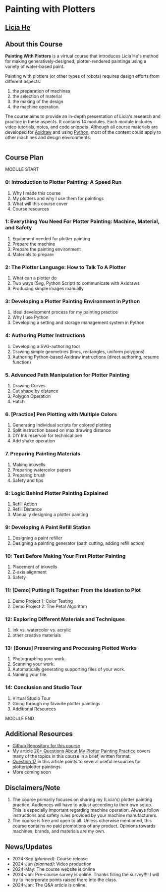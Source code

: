 
# Painting with Plotters

<h2 class="author"><a href="http://eyesofpanda.com" target="_blank">Licia He</a></h2>

## About this Course 

**Painting With Plotters** is a virtual course that introduces Licia He's method for making generatively-designed, plotter-rendered paintings using a variety of water-based paint. 

Painting with plotters (or other types of robots) requires design efforts from different aspects:
1. the preparation of machines
2. the selection of material
3. the making of the design
4. the machine operation. 

The course aims to provide an in-depth presentation of Licia's research and practice in these aspects. It contains 14 modules. Each module includes video tutorials, notes, and code snippets. Although all course materials are developed for [Axidraw](https://axidraw.com/) and using [Python](https://www.python.org/), most of the content could apply to other machines and design environments.

<img name="00/00_banner.jpg" class="full-width-img">

## Course Plan

MODULE START 
### 0: Introduction to Plotter Painting: A Speed Run 
1. Why I made this course 
2. My plotters and why I use them for paintings 
3. What will this course cover 
4. Course resources
### 1: Everything You Need For Plotter Painting: Machine, Material, and Safety
1. Equipment needed for plotter painting
2. Prepare the machine
3. Prepare the painting environment 
4. Materials to prepare
### 2: The Plotter Language: How to Talk To A Plotter
1. What can a plotter do 
2. Two ways (Svg, Python Script) to communicate with Axidraws
3. Producing simple images manually
### 3: Developing a Plotter Painting Environment in Python 
1. Ideal development process for my painting practice 
2. Why I use Python
3. Developing a setting and storage management system in Python
### 4: Authoring Plotter Instructions
1. Developing a SVG-authoring tool
2. Drawing simple geometries (lines, rectangles, uniform polygons)
3. Authoring Python-based Axidraw instructions (direct authoring, resume function)
### 5. Advanced Path Manipulation for Plotter Painting
1. Drawing Curves
2. Cut shape by distance 
2. Polygon Operation 
3. Hatch 
### 6. [Practice] Pen Plotting with Multiple Colors 
1. Generating individual scripts for colored plotting 
2. Split instruction based on max drawing distance
3. DIY Ink reservoir for technical pen 
4. Add shake operation 
### 7. Preparing Painting Materials 
1. Making inkwells 
2. Preparing watercolor papers 
3. Preparing brush 
4. Safety and tips
### 8: Logic Behind Plotter Painting Explained
1. Refill Action 
2. Refill Distance 
3. Manually designing a plotter painting
### 9: Developing A Paint Refill Station 
1. Designing a paint refiller 
2. Designing a painting generator (path cutting, adding refill action)
### 10: Test Before Making Your First Plotter Painting
1. Placement of inkwells
2. Z-axis alignment 
3. Safety
### 11: [Demo] Putting It Together: From the Ideation to Plot 
1. Demo Project 1: Color Testing
2. Demo Project 2: The Petal Algorithm
### 12: Exploring Different Materials and Techniques
1. Ink vs. watercolor vs. acrylic 
2. other creative materials 
### 13: [Bonus] Preserving and Processing Plotted Works
1. Photographing your work.
2. Scanning your work.
3. Automatically generating supporting files of your work. 
4. Naming your file.
### 14: Conclusion and Studio Tour
1. Virtual Studio Tour 
2. Going through my favorite plotter paintings 
3. Additional Resources

MODULE END 

## Additional Resources
- [Github Repository for this course](https://github.com/LiciaHe/painting_with_plotters)
-  My article [20+ Questions About My Plotter Painting Practice](https://www.eyesofpanda.com/project/plotter_painting_q_a/) covers many of the topics in this course in a brief, written format. 
  - [Question 17](https://www.eyesofpanda.com/project/plotter_painting_q_a/#q17) in this article points to several useful resources for plotter/plotter paintings.
- More coming soon 

## Disclaimers/Note
1. The course primarily focuses on sharing my (Licia's) plotter painting practice.  Audiences will have to adjust according to their own setup. This is especially important regarding machine operation. Always follow instructions and safety rules provided by your machine manufacturers. 
2. The course is free and open to all. Unless otherwise mentioned, this course contains no paid promotions of any product. Opinions towards machines, brands, and materials are my own. 

## News/Updates

- 2024-Sep *(planned)*: Course release
- 2024-Jun *(planned)*: Video production 
- 2024-May: The course website is online 
- 2024-Jan: Pre-course survey is online. Thanks filling the survey!!!! I will try to incorporate points raised there into the class.   
- 2024-Jan: The Q&A article is online.
